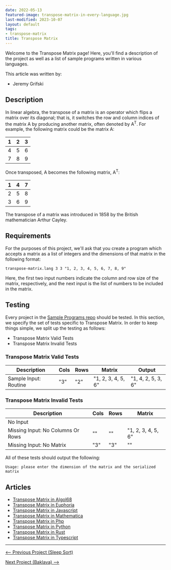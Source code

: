 ```yaml
---
date: 2022-05-13
featured-image: transpose-matrix-in-every-language.jpg
last-modified: 2023-10-07
layout: default
tags:
- transpose-matrix
title: Transpose Matrix
---
```


Welcome to the Transpose Matrix page! Here, you'll find a description of the project as well as a list of sample programs written in various languages.

This article was written by:

- Jeremy Grifski

## Description

In linear algebra, the transpose of a matrix is an operator which flips a matrix over its diagonal; 
that is, it switches the row and column indices of the matrix A by producing another matrix, often 
denoted by A<sup>T</sup>. For example, the following matrix could be the matrix A:

| 1 | 2 | 3 |
| - |:-:| -:|
| 4 | 5 | 6 |
| 7 | 8 | 9 |

Once transposed, A becomes the following matrix, A<sup>T</sup>:

| 1 | 4 | 7 |
| - |:-:| -:|
| 2 | 5 | 8 |
| 3 | 6 | 9 |

The transpose of a matrix was introduced in 1858 by the British mathematician Arthur Cayley.


## Requirements

For the purposes of this project, we'll ask that you create a program which accepts
a matrix as a list of integers and the dimensions of that matrix in the following
format:

```
transpose-matrix.lang 3 3 "1, 2, 3, 4, 5, 6, 7, 8, 9"
```

Here, the first two input numbers indicate the column and row size of the matrix, respectively, and the 
next input is the list of numbers to be included in the matrix.


## Testing

Every project in the [Sample Programs repo](https://github.com/TheRenegadeCoder/sample-programs) should be tested.
In this section, we specify the set of tests specific to Transpose Matrix.
In order to keep things simple, we split up the testing as follows:

- Transpose Matrix Valid Tests
- Transpose Matrix Invalid Tests

### Transpose Matrix Valid Tests

| Description | Cols | Rows | Matrix | Output |
| ----------- | ---- | ---- | ------ | ------ |
| Sample Input: Routine | "3" | "2" | "1, 2, 3, 4, 5, 6" | "1, 4, 2, 5, 3, 6" |

### Transpose Matrix Invalid Tests

| Description | Cols | Rows | Matrix |
| ----------- | ---- | ---- | ------ |
| No Input |  |  |  |
| Missing Input: No Columns Or Rows | "" | "" | "1, 2, 3, 4, 5, 6" |
| Missing Input: No Matrix | "3" | "3" | "" |

All of these tests should output the following:

```
Usage: please enter the dimension of the matrix and the serialized matrix
```


## Articles

- [Transpose Matrix in Algol68](https://sampleprograms.io/projects/transpose-matrix/algol68)
- [Transpose Matrix in Euphoria](https://sampleprograms.io/projects/transpose-matrix/euphoria)
- [Transpose Matrix in Javascript](https://sampleprograms.io/projects/transpose-matrix/javascript)
- [Transpose Matrix in Mathematica](https://sampleprograms.io/projects/transpose-matrix/mathematica)
- [Transpose Matrix in Php](https://sampleprograms.io/projects/transpose-matrix/php)
- [Transpose Matrix in Python](https://sampleprograms.io/projects/transpose-matrix/python)
- [Transpose Matrix in Rust](https://sampleprograms.io/projects/transpose-matrix/rust)
- [Transpose Matrix in Typescript](https://sampleprograms.io/projects/transpose-matrix/typescript)

***

<nav class="project-nav">

<div id="prev" markdown="1">

[<-- Previous Project (Sleep Sort)](https://sampleprograms.io/projects/sleep-sort)

</div>

<div id="next" markdown="1">

[Next Project (Baklava) -->](https://sampleprograms.io/projects/baklava)

</div>

</nav>
